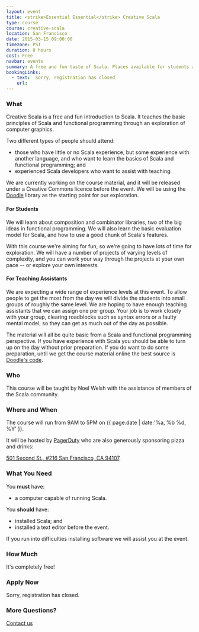 ```yaml
---
layout: event
title: <strike>Essential Essential</strike> Creative Scala
type: course
course: creative-scala
location: San Francisco
date: 2015-03-15 09:00:00
timezone: PST
duration: 8 hours
cost: Free
navbar: events
summary: A free and fun taste of Scala. Places available for students and teaching assistants.
bookingLinks:
  - text:  Sorry, registration has closed
    url:
---
```


### What

Creative Scala is a free and fun introduction to Scala.
It teaches the basic principles of Scala and functional programming
through an exploration of computer graphics.

Two different types of people should attend:

- those who have little or no Scala experience,
  but some experience with another language,
  and who want to learn the basics of Scala and functional programming; and
- experienced Scala developers who want to assist with teaching.

We are currently working on the course material,
and it will be released under a Creative Commons licence before the event.
We will be using the [Doodle](https://github.com/underscoreio/doodle) library
as the starting point for our exploration.

#### For Students

We will learn about composition and combinator libraries,
two of the big ideas in functional programming.
We will also learn the basic evaluation model for Scala,
and how to use a good chunk of Scala's features.

With this course we're aiming for fun,
so we're going to have lots of time for exploration.
We will have a number of projects of varying levels of complexity,
and you can work your way through the projects at your own pace
-- or explore your own interests.

#### For Teaching Assistants

We are expecting a wide range of experience levels at this event.
To allow people to get the most from the day
we will divide the students into small groups of roughly the same level.
We are hoping to have enough teaching assistants that we can assign one per group.
Your job is to work closely with your group,
clearing roadblocks such as syntax errors or a faulty mental model,
so they can get as much out of the day as possible.

The material will all be quite basic from a Scala and functional programming perspective.
If you have experience with Scala you should be able to turn up on the day without prior preparation.
If you do want to do some preparation,
until we get the course material online the best source is [Doodle's code](https://github.com/underscoreio/doodle).

### Who

This course will be taught by Noel Welsh
with the assistance of members of the Scala community.

### Where and When

The course will run from 9AM to 5PM on {{ page.date | date:'%a, %b %d, %Y' }}.

It will be hosted by [PagerDuty](http://www.pagerduty.com/) who are also generously sponsoring pizza and drinks:

[501 Second St., #216
San Francisco, CA 94107](https://www.google.com/maps/preview?q=501+Second+St.,+%23216+San+Francisco,+CA+94107).

### What You Need

You **must** have:

- a computer capable of running Scala.

You **should** have:

- installed Scala; and
- installed a text editor before the event.

If you run into difficulties installing software we will assist you at the event.

### How Much

It's completely free!

### Apply Now

Sorry, registration has closed.

### More Questions?

[Contact us](/contact)
